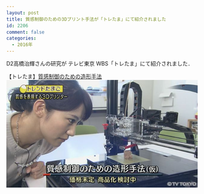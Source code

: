 ```yaml
---
layout: post
title: 質感制御のための3Dプリント手法が「トレたま」にて紹介されました
id: 2206
comment: false
categories:
  - 2016年
---
```


D2高橋治輝さんの研究が
テレビ東京 WBS「トレたま」にて紹介されました．

【トレたま】[質感制御のための造形手法](http://www.tv-tokyo.co.jp/mv/wbs/trend_tamago/post_120311/)
[![toretama_darrell](/wp-content/uploads/2016/10/20161024_wb_tt01_9.jpg)](http://www.tv-tokyo.co.jp/mv/wbs/trend_tamago/post_120311/)
